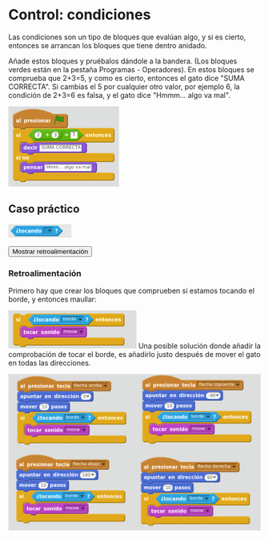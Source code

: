 
# Control: condiciones

Las condiciones son un tipo de bloques que evalúan algo, y si es cierto, entonces se arrancan los bloques que tiene dentro anidado.

Añade estos bloques y pruébalos dándole a la bandera. (Los bloques verdes están en la pestaña Programas - Operadores). En estos bloques se comprueba que 2+3=5, y como es cierto, entonces el gato dice "SUMA CORRECTA". Si cambias el 5 por cualquier otro valor, por ejemplo 6, la condición de 2+3=6 es falsa, y el gato dice "Hmmm... algo va mal". 

![](img/Seleccion_021.1.png)
## Caso práctico

![](img/Seleccion_053.png)
<script type="text/javascript">var feedbackquesFeedback0b136text = "Mostrar retroalimentación";</script><input type="button" name="toggle-feedback-quesFeedback0b136" value="Mostrar retroalimentación" class="feedbackbutton" onclick="$exe.toggleFeedback(this,true);return false" />

### Retroalimentación

Primero hay que crear los bloques que comprueben si estamos tocando el borde, y entonces maullar:

![](img/Seleccion_020.1.png)
Una posible solución donde añadir la comprobación de tocar el borde, es añadirlo justo después de mover el gato en todas las direcciones.

![](img/Seleccion_086.png)
